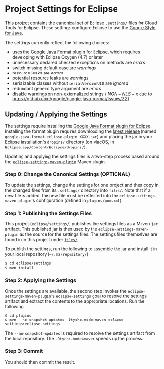 # Project Settings for Eclipse

This project contains the canonical set of Eclipse `.settings/`
files for Cloud Tools for Eclipse.  These settings configure Eclipse
to use the [Google Style for Java][google-style-java].

The settings currently reflect the following choices:

  - uses the [Google Java Format plugin for Eclipse](google-java-format),
    which requires developing with Eclipse Oxygen (4.7) or later
  - unnecessary declared checked exceptions on methods are _errors_
  - switch missing default case are _warnings_
  - resource leaks are _errors_
  - potential resource leaks are _warnings_
  - serializable classes without `serialVersionUID` are _ignored_
  - redundant generic type argument are _errors_
  - disable warnings on non-externalized strings / $NON-NLS-x$ due to
    https://github.com/google/google-java-format/issues/221


## Updating / Applying the Settings

The settings require installing the [Google Java Format plugin for
Eclipse][google-java-format].  Installing the format plugin requires
downloading the [latest release][google-java-format-release] (named
`google-java-format-eclipse-plugin_XXXX.jar`) and placing the jar
in your Eclipse installation's `dropins/` directory (on MacOS, in
`Eclipse.app/Content/Eclipse/dropins/`).

Updating and applying the settings files is a two-step process based
around the [`eclipse-settings-maven-plugin`][esmp] Maven plugin.

  [esmp]: https://github.com/BSI-Business-Systems-Integration-AG/eclipse-settings-maven-plugin
  [google-style-java]: https://google.github.io/styleguide/javaguide.html
  [google-java-format]: https://github.com/google/google-java-format
  [google-java-format-release]: https://github.com/google/google-java-format/releases

### Step 0: Change the Canonical Settings (OPTIONAL)

To update the settings, change the settings for one project and
then copy in the changed files from its `.settings/` directory into
`files/`.  Note that if a new file is added, the new file must be
reflected into the `eclipse-settings-maven-plugin`'s configuration
(defined in `plugins/pom.xml`).

### Step 1: Publishing the Settings Files

This project (`eclipse/settings/`) publishes the settings files as
a Maven `jar` artifact.  This published jar is then used by the
`eclipse-settings-maven-plugin` as the source for the settings files.
The settings files themselves are found in in this project under
[`files/`](files/).

To publish the settings, run the following to assemble the jar and
install it in your local repository (`~/.m2/repository/`)

```sh
$ cd eclipse/settings
$ mvn install
```

### Step 2: Applying the Settings

Once the settings are available, the second step invokes the
`eclipse-settings-maven-plugin`'s `eclipse-settings` goal to resolve
the settings artifact and extract the contents to the appropriate
locations.  Run the following:

```
$ cd plugins
$ mvn --no-snapshot-updates -Dtycho.mode=maven eclipse-settings:eclipse-settings
```

The `--no-snapshot-updates` is required to resolve the settings
artifact from the local repository.  The `-Dtycho.mode=maven` speeds
up the process.

### Step 3: Commit

You should then commit the result.
